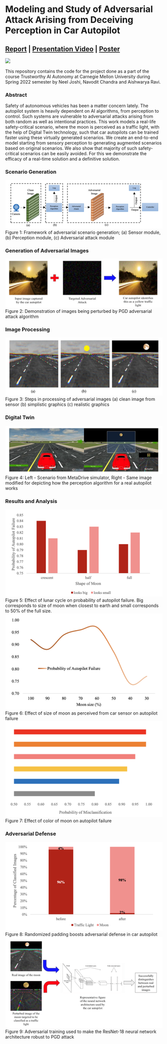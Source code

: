# Modeling and Study of Adversarial Attack Arising from Deceiving Perception in Car Autopilot

## [Report](https://drive.google.com/file/d/1oDLT-tGFP5JlN1V_EiNY9McwMdqJnAYp/view) | [Presentation Video](https://drive.google.com/file/d/1N5V5YexH3902M-3knspH_3AY7XIzYLH6/view?usp=sharing) | [Poster](https://drive.google.com/file/d/1oSgPL7so0WGtu6o-KZZhvHtjLGk7Jyvf/view)

<img src="figures/demo.gif">

This repository contains the code for the project done as a part of the course Trustworthy AI Autonomy at Carnegie Mellon University during Spring 2022 semester by Neel Joshi, Navodit Chandra and Aishwarya Ravi.

### Abstract
Safety of autonomous vehicles has been a matter concern lately. The autopilot system is heavily dependent on AI algorithms, from perception to control. Such systems are vulnerable to adversarial attacks arising from both random as well as intentional practices. This work models a real-life safety-critical scenario, where the moon is perceived as a traffic light, with the help of Digital Twin technology, such that car autopilots can be trained faster using these virtually generated scenarios. We create an end-to-end model starting from sensory perception to generating augmented scenarios based on original scenarios. We also show that majority of such safety-critical scenarios can be easily avoided. For this we demonstrate the efficacy of a real-time solution and a definitive solution.

### Scenario Generation
<img src="figures/pipeline.png">
Figure 1: Framework of adversarial scenario generation; (a) Sensor module, (b) Perception module, (c) Adversarial attack module

### Generation of Adversarial Images
<img src="figures/pgd_attack.png">
Figure 2: Demonstration of images being perturbed by PGD adversarial attack algorithm

### Image Processing
<img src="figures/image_processing.png">
Figure 3: Steps in processing of adversarial images (a) clean image from sensor (b) simplistic graphics (c) realistic graphics


### Digital Twin
<img src="figures/digital_twin.png">
Figure 4: Left - Scenario from MetaDrive simulator, Right - Same image modified for depicting how the perception algorithm for a real autopilot works

### Results and Analysis
<img src="figures/lunar_cycle.png">
Figure 5: Effect of lunar cycle on probability of autopilot failure. Big corresponds to size of moon when closest to earth and small corresponds to 50% of the full size.


<img src="figures/size_of_moon.png">
Figure 6: Effect of size of moon as perceived from car sensor on autopilot failure


<img src="figures/color_of_moon.png">
Figure 7: Effect of color of moon on autopilot failure

### Adversarial Defense
<img src="figures/randomized_padding.png">
Figure 8: Randomized padding boosts adversarial defense in car autopilot


<img src="figures/adversarial_training.png">
Figure 9: Adversarial training used to make the ResNet-18 neural network architecture robust to PGD attack
